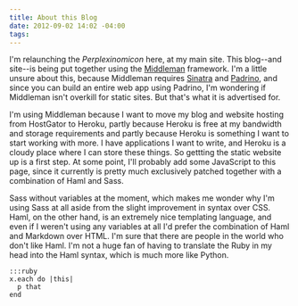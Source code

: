 ```yaml
---
title: About this Blog 
date: 2012-09-02 14:02 -04:00
tags:
---
```


I'm relaunching the *Perplexinomicon* here, at my main site. This blog--and site--is being put together using the [Middleman](http://middlemanapp.com/) framework. I'm a little unsure about this, because Middleman requires [Sinatra](http://www.sinatrarb.com/) and [Padrino](http://www.padrinorb.com/), and since you can build an entire web app using Padrino, I'm wondering if Middleman isn't overkill for static sites. But that's what it is advertised for.

I'm using Middleman because I want to move my blog and website hosting from HostGator to Heroku, partly because Heroku is free at my bandwidth and storage requirements and partly because Heroku is something I want to start working with more. I have applications I want to write, and Heroku is a cloudy place where I can store these things. So gettting the static website up is a first step. At some point, I'll probably add some JavaScript to this page, since it currently is pretty much exclusively patched together with a combination of Haml and Sass.

Sass without variables at the moment, which makes me wonder why I'm using Sass at all aside from the slight improvement in syntax over CSS. Haml, on the other hand, is an extremely nice templating language, and even if I weren't using any variables at all I'd prefer the combination of Haml and Markdown over HTML. I'm sure that there are people in the world who don't like Haml. I'm not a huge fan of having to translate the Ruby in my head into the Haml syntax, which is much more like Python.

    :::ruby
    x.each do |this|
      p that
    end
